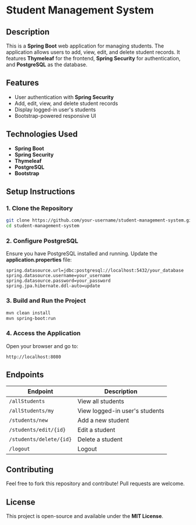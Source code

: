 # Student Management System

## Description
This is a **Spring Boot** web application for managing students. The application allows users to add, view, edit, and delete student records. It features **Thymeleaf** for the frontend, **Spring Security** for authentication, and **PostgreSQL** as the database.

## Features
- User authentication with **Spring Security**
- Add, edit, view, and delete student records
- Display logged-in user's students
- Bootstrap-powered responsive UI


## Technologies Used
- **Spring Boot**
- **Spring Security**
- **Thymeleaf**
- **PostgreSQL**
- **Bootstrap**

## Setup Instructions

### 1. Clone the Repository
```sh
git clone https://github.com/your-username/student-management-system.git
cd student-management-system
```

### 2. Configure PostgreSQL
Ensure you have PostgreSQL installed and running. Update the **application.properties** file:
```properties
spring.datasource.url=jdbc:postgresql://localhost:5432/your_database
spring.datasource.username=your_username
spring.datasource.password=your_password
spring.jpa.hibernate.ddl-auto=update
```

### 3. Build and Run the Project
```sh
mvn clean install
mvn spring-boot:run
```

### 4. Access the Application
Open your browser and go to:
```
http://localhost:8080
```

## Endpoints
| Endpoint | Description |
|----------|-------------|
| `/allStudents` | View all students |
| `/allStudents/my` | View logged-in user's students |
| `/students/new` | Add a new student |
| `/students/edit/{id}` | Edit a student |
| `/students/delete/{id}` | Delete a student |
| `/logout` | Logout |

## Contributing
Feel free to fork this repository and contribute! Pull requests are welcome.

## License
This project is open-source and available under the **MIT License**.
